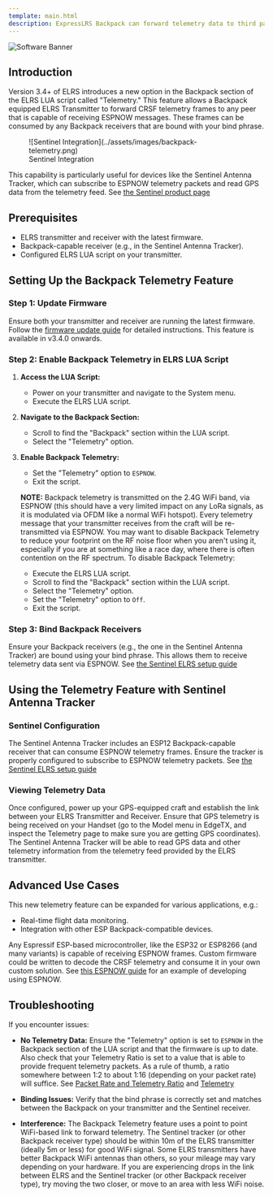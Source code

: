 ```yaml
---
template: main.html
description: ExpressLRS Backpack can forward telemetry data to third party systems via ESPNOW.
---
```


![Software Banner](https://raw.githubusercontent.com/ExpressLRS/ExpressLRS-Hardware/master/img/software.png)

## Introduction
Version 3.4+ of ELRS introduces a new option in the Backpack section of the ELRS LUA script called "Telemetry." This feature allows a Backpack equipped ELRS Transmitter to forward CRSF telemetry frames to any peer that is capable of receiving ESPNOW messages. These frames can be consumed by any Backpack receivers that are bound with your bind phrase.

<figure markdown>
![Sentinel Integration](../assets/images/backpack-telemetry.png)
<figcaption>Sentinel Integration</figcaption>
</figure>

This capability is particularly useful for devices like the Sentinel Antenna Tracker, which can subscribe to ESPNOW telemetry packets and read GPS data from the telemetry feed. See [the Sentinel product page](https://www.virtualpilot.co.uk/index.php?route=product/product&product_id=59)

## Prerequisites
- ELRS transmitter and receiver with the latest firmware.
- Backpack-capable receiver (e.g., in the Sentinel Antenna Tracker).
- Configured ELRS LUA script on your transmitter.

## Setting Up the Backpack Telemetry Feature

### Step 1: Update Firmware
Ensure both your transmitter and receiver are running the latest firmware. Follow the [firmware update guide](https://www.expresslrs.org/quick-start/getting-started/) for detailed instructions. This feature is available in v3.4.0 onwards.

### Step 2: Enable Backpack Telemetry in ELRS LUA Script
1. **Access the LUA Script:**
      - Power on your transmitter and navigate to the System menu.
      - Execute the ELRS LUA script.

2. **Navigate to the Backpack Section:**
      - Scroll to find the "Backpack" section within the LUA script.
      - Select the "Telemetry" option.

3. **Enable Backpack Telemetry:**
      - Set the "Telemetry" option to `ESPNOW`.
      - Exit the script.

      **NOTE:** Backpack telemetry is transmitted on the 2.4G WiFi band, via ESPNOW (this should have a very limited impact on any LoRa signals, as it is modulated via OFDM like a normal WiFi hotspot). Every telemetry message that your transmitter receives from the craft will be re-transmitted via ESPNOW. You may want to disable Backpack Telemetry to reduce your footprint on the RF noise floor when you aren't using it, especially if you are at something like a race day, where there is often contention on the RF spectrum. To disable Backpack Telemetry:

      - Execute the ELRS LUA script.
      - Scroll to find the "Backpack" section within the LUA script.
      - Select the "Telemetry" option.
      - Set the "Telemetry" option to `Off`.
      - Exit the script.

### Step 3: Bind Backpack Receivers
Ensure your Backpack receivers (e.g., the one in the Sentinel Antenna Tracker) are bound using your bind phrase. This allows them to receive telemetry data sent via ESPNOW. See [the Sentinel ELRS setup guide](https://github.com/aat-sentinel/Documentation/blob/main/Sentinel%20AAT%20lite%20User%20Guide%20-%20ELRS%20setup.pdf)

## Using the Telemetry Feature with Sentinel Antenna Tracker

### Sentinel Configuration
The Sentinel Antenna Tracker includes an ESP12 Backpack-capable receiver that can consume ESPNOW telemetry frames. Ensure the tracker is properly configured to subscribe to ESPNOW telemetry packets. See [the Sentinel ELRS setup guide](https://github.com/aat-sentinel/Documentation/blob/main/Sentinel%20AAT%20lite%20User%20Guide%20-%20ELRS%20setup.pdf)

### Viewing Telemetry Data
Once configured, power up your GPS-equipped craft and establish the link between your ELRS Transmitter and Receiver. Ensure that GPS telemetry is being received on your Handset (go to the Model menu in EdgeTX, and inspect the Telemetry page to make sure you are getting GPS coordinates). The Sentinel Antenna Tracker will be able to read GPS data and other telemetry information from the telemetry feed provided by the ELRS transmitter.

## Advanced Use Cases
This new telemetry feature can be expanded for various applications, e.g.:

- Real-time flight data monitoring.
- Integration with other ESP Backpack-compatible devices.

Any Espressif ESP-based microcontroller, like the ESP32 or ESP8266 (and many variants) is capable of receiving ESPNOW frames. Custom firmware could be written to decode the CRSF telemetry and consume it in your own custom solution. See [this ESPNOW guide](https://randomnerdtutorials.com/esp-now-esp32-arduino-ide/) for an example of developing using ESPNOW.

## Troubleshooting
If you encounter issues:

- **No Telemetry Data:** Ensure the "Telemetry" option is set to `ESPNOW` in the Backpack section of the LUA script and that the firmware is up to date. Also check that your Telemetry Ratio is set to a value that is able to provide frequent telemetry packets. As a rule of thumb, a ratio somewhere between 1:2 to about 1:16 (depending on your packet rate) will suffice. See [Packet Rate and Telemetry Ratio](https://www.expresslrs.org/quick-start/transmitters/lua-howto/#packet-rate-and-telemetry-ratio) and [Telemetry](https://www.expresslrs.org/quick-start/pre-1stflight/#telemetry)

- **Binding Issues:** Verify that the bind phrase is correctly set and matches between the Backpack on your transmitter and the Sentinel receiver.

- **Interference:** The Backpack Telemetry feature uses a point to point WiFi-based link to forward telemetry. The Sentinel tracker (or other Backpack receiver type) should be within 10m of the ELRS transmitter (ideally 5m or less) for good WiFi signal. Some ELRS transmitters have better Backpack WiFi antennas than others, so your mileage may vary depending on your hardware. If you are experiencing drops in the link between ELRS and the Sentinel tracker (or other Backpack receiver type), try moving the two closer, or move to an area with less WiFi noise.

